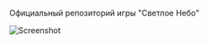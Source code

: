Официальный репозиторий игры "Светлое Небо"

![Screenshot](https://github.com/JohnTitor369/svetloe_nebo/blob/main/main_menu.png)

